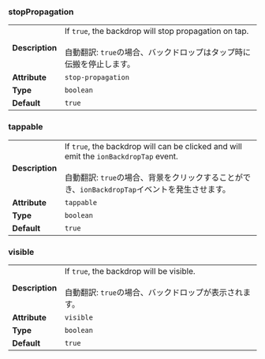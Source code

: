 ### stopPropagation

|                 |                                                                                                                                       |
| --------------- | ------------------------------------------------------------------------------------------------------------------------------------- |
| **Description** | If `true`, the backdrop will stop propagation on tap.<br /><br />自動翻訳: `true`の場合、バックドロップはタップ時に伝搬を停止します。 |
| **Attribute**   | `stop-propagation`                                                                                                                    |
| **Type**        | `boolean`                                                                                                                             |
| **Default**     | `true`                                                                                                                                |

### tappable

|                 |                                                                                                                                                                                                 |
| --------------- | ----------------------------------------------------------------------------------------------------------------------------------------------------------------------------------------------- |
| **Description** | If `true`, the backdrop will can be clicked and will emit the `ionBackdropTap` event.<br /><br />自動翻訳: `true`の場合、背景をクリックすることができ、`ionBackdropTap`イベントを発生させます。 |
| **Attribute**   | `tappable`                                                                                                                                                                                      |
| **Type**        | `boolean`                                                                                                                                                                                       |
| **Default**     | `true`                                                                                                                                                                                          |

### visible

|                 |                                                                                                            |
| --------------- | ---------------------------------------------------------------------------------------------------------- |
| **Description** | If `true`, the backdrop will be visible.<br /><br />自動翻訳: `true`の場合、バックドロップが表示されます。 |
| **Attribute**   | `visible`                                                                                                  |
| **Type**        | `boolean`                                                                                                  |
| **Default**     | `true`                                                                                                     |
